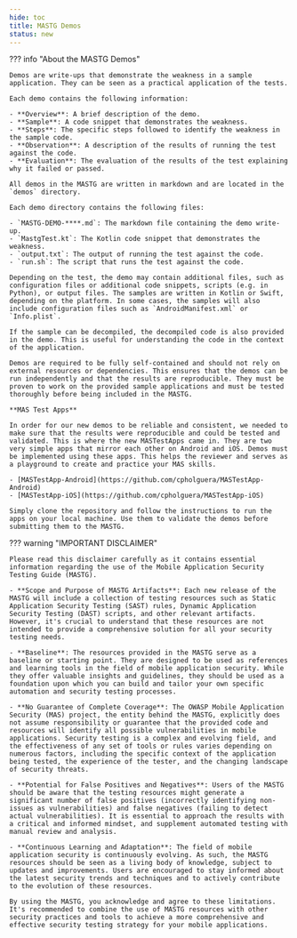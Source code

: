 ```yaml
---
hide: toc
title: MASTG Demos
status: new
---
```


??? info "About the MASTG Demos"

    Demos are write-ups that demonstrate the weakness in a sample application. They can be seen as a practical application of the tests.

    Each demo contains the following information:

    - **Overview**: A brief description of the demo.
    - **Sample**: A code snippet that demonstrates the weakness.
    - **Steps**: The specific steps followed to identify the weakness in the sample code.
    - **Observation**: A description of the results of running the test against the code.
    - **Evaluation**: The evaluation of the results of the test explaining why it failed or passed.

    All demos in the MASTG are written in markdown and are located in the `demos` directory.

    Each demo directory contains the following files:

    - `MASTG-DEMO-****.md`: The markdown file containing the demo write-up.
    - `MastgTest.kt`: The Kotlin code snippet that demonstrates the weakness.
    - `output.txt`: The output of running the test against the code.
    - `run.sh`: The script that runs the test against the code.

    Depending on the test, the demo may contain additional files, such as configuration files or additional code snippets, scripts (e.g. in Python), or output files. The samples are written in Kotlin or Swift, depending on the platform. In some cases, the samples will also include configuration files such as `AndroidManifest.xml` or `Info.plist`.

    If the sample can be decompiled, the decompiled code is also provided in the demo. This is useful for understanding the code in the context of the application.

    Demos are required to be fully self-contained and should not rely on external resources or dependencies. This ensures that the demos can be run independently and that the results are reproducible. They must be proven to work on the provided sample applications and must be tested thoroughly before being included in the MASTG.

    **MAS Test Apps**

    In order for our new demos to be reliable and consistent, we needed to make sure that the results were reproducible and could be tested and validated. This is where the new MASTestApps came in. They are two very simple apps that mirror each other on Android and iOS. Demos must be implemented using these apps. This helps the reviewer and serves as a playground to create and practice your MAS skills.

    - [MASTestApp-Android](https://github.com/cpholguera/MASTestApp-Android)
    - [MASTestApp-iOS](https://github.com/cpholguera/MASTestApp-iOS)

    Simply clone the repository and follow the instructions to run the apps on your local machine. Use them to validate the demos before submitting them to the MASTG.

??? warning "IMPORTANT DISCLAIMER"

    Please read this disclaimer carefully as it contains essential information regarding the use of the Mobile Application Security Testing Guide (MASTG).

    - **Scope and Purpose of MASTG Artifacts**: Each new release of the MASTG will include a collection of testing resources such as Static Application Security Testing (SAST) rules, Dynamic Application Security Testing (DAST) scripts, and other relevant artifacts. However, it's crucial to understand that these resources are not intended to provide a comprehensive solution for all your security testing needs.
    
    - **Baseline**: The resources provided in the MASTG serve as a baseline or starting point. They are designed to be used as references and learning tools in the field of mobile application security. While they offer valuable insights and guidelines, they should be used as a foundation upon which you can build and tailor your own specific automation and security testing processes.
    
    - **No Guarantee of Complete Coverage**: The OWASP Mobile Application Security (MAS) project, the entity behind the MASTG, explicitly does not assume responsibility or guarantee that the provided code and resources will identify all possible vulnerabilities in mobile applications. Security testing is a complex and evolving field, and the effectiveness of any set of tools or rules varies depending on numerous factors, including the specific context of the application being tested, the experience of the tester, and the changing landscape of security threats.
    
    - **Potential for False Positives and Negatives**: Users of the MASTG should be aware that the testing resources might generate a significant number of false positives (incorrectly identifying non-issues as vulnerabilities) and false negatives (failing to detect actual vulnerabilities). It is essential to approach the results with a critical and informed mindset, and supplement automated testing with manual review and analysis.
    
    - **Continuous Learning and Adaptation**: The field of mobile application security is continuously evolving. As such, the MASTG resources should be seen as a living body of knowledge, subject to updates and improvements. Users are encouraged to stay informed about the latest security trends and techniques and to actively contribute to the evolution of these resources.
    
    By using the MASTG, you acknowledge and agree to these limitations. It's recommended to combine the use of MASTG resources with other security practices and tools to achieve a more comprehensive and effective security testing strategy for your mobile applications.

